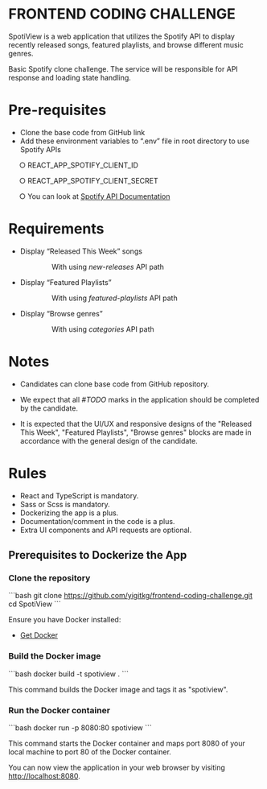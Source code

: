 # **FRONTEND CODING CHALLENGE**

SpotiView is a web application that utilizes the Spotify API to display recently released songs, featured playlists, and browse different music genres.

Basic Spotify clone challenge. The service will be responsible for API response and loading state handling.

# **Pre-requisites**

- Clone the base code from GitHub link
- Add these environment variables to “.env” file in root directory to use Spotify APIs

`	`○ REACT_APP_SPOTIFY_CLIENT_ID

`	`○ REACT_APP_SPOTIFY_CLIENT_SECRET

`	`○ You can look at [Spotify API Documentation](https://developer.spotify.com/documentation/)

# **Requirements**

- Display “Released This Week” songs

`            `With using _new-releases_ API path

- Display “Featured Playlists”

`            `With using _featured-playlists_ API path

- Display “Browse genres”

`            `With using _categories_ API path

# **Notes**

- Candidates can clone base code from GitHub repository.

- We expect that all _#TODO_ marks in the application should be completed by the candidate.
- It is expected that the UI/UX and responsive designs of the "Released This Week", "Featured Playlists", "Browse genres" blocks are made in accordance with the general design of the candidate.

# **Rules**

- React and TypeScript is mandatory.
- Sass or Scss is mandatory.
- Dockerizing the app is a plus.
- Documentation/comment in the code is a plus.
- Extra UI components and API requests are optional.


## Prerequisites to Dockerize the App

### Clone the repository

\`\`\`bash
git clone https://github.com/yigitkg/frontend-coding-challenge.git
cd SpotiView
\`\`\`

Ensure you have Docker installed:
* [Get Docker](https://docs.docker.com/get-docker/)

### Build the Docker image

\`\`\`bash
docker build -t spotiview .
\`\`\`

This command builds the Docker image and tags it as "spotiview".

### Run the Docker container

\`\`\`bash
docker run -p 8080:80 spotiview
\`\`\`

This command starts the Docker container and maps port 8080 of your local machine to port 80 of the Docker container.

You can now view the application in your web browser by visiting [http://localhost:8080](http://localhost:8080).

  
